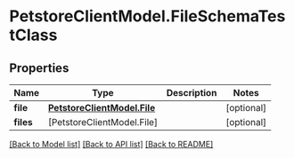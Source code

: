 # PetstoreClientModel.FileSchemaTestClass

## Properties
Name | Type | Description | Notes
------------ | ------------- | ------------- | -------------
**file** | [**PetstoreClientModel.File**](PetstoreClientModel.File.md) |  | [optional] 
**files** | [PetstoreClientModel.File] |  | [optional] 

[[Back to Model list]](../README.md#documentation-for-models) [[Back to API list]](../README.md#documentation-for-api-endpoints) [[Back to README]](../README.md)


